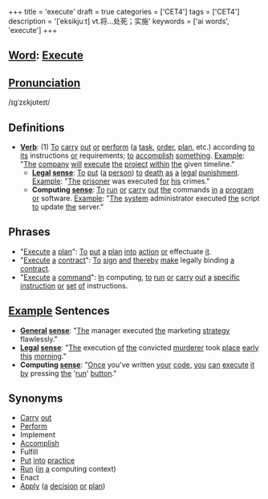 +++
title = 'execute'
draft = true
categories = ['CET4']
tags = ['CET4']
description = '[ˈeksikjuːt] vt.将…处死；实施'
keywords = ['ai words', 'execute']
+++

## [Word](/post/word/): [Execute](/post/execute/)

## [Pronunciation](/post/pronunciation/)
/ɪɡˈzɛkjʊteɪt/

## Definitions
- **[Verb](/post/verb/)**: (1) [To](/post/to/) [carry](/post/carry/) [out](/post/out/) [or](/post/or/) [perform](/post/perform/) ([a](/post/a/) [task](/post/task/), [order](/post/order/), [plan](/post/plan/), etc.) according [to](/post/to/) [its](/post/its/) instructions [or](/post/or/) requirements; [to](/post/to/) [accomplish](/post/accomplish/) [something](/post/something/). [Example](/post/example/): "[The](/post/the/) [company](/post/company/) [will](/post/will/) [execute](/post/execute/) [the](/post/the/) [project](/post/project/) [within](/post/within/) [the](/post/the/) given timeline."
   - **[Legal](/post/legal/) [sense](/post/sense/)**: [To](/post/to/) [put](/post/put/) ([a](/post/a/) [person](/post/person/)) [to](/post/to/) [death](/post/death/) [as](/post/as/) [a](/post/a/) [legal](/post/legal/) [punishment](/post/punishment/). [Example](/post/example/): "[The](/post/the/) [prisoner](/post/prisoner/) was executed [for](/post/for/) [his](/post/his/) crimes."
   - **Computing [sense](/post/sense/)**: [To](/post/to/) [run](/post/run/) [or](/post/or/) [carry](/post/carry/) [out](/post/out/) [the](/post/the/) commands [in](/post/in/) [a](/post/a/) [program](/post/program/) [or](/post/or/) software. [Example](/post/example/): "[The](/post/the/) [system](/post/system/) administrator executed [the](/post/the/) script [to](/post/to/) update [the](/post/the/) server."

## Phrases
- "[Execute](/post/execute/) [a](/post/a/) [plan](/post/plan/)": [To](/post/to/) [put](/post/put/) [a](/post/a/) [plan](/post/plan/) [into](/post/into/) [action](/post/action/) [or](/post/or/) effectuate [it](/post/it/).
- "[Execute](/post/execute/) [a](/post/a/) [contract](/post/contract/)": [To](/post/to/) [sign](/post/sign/) [and](/post/and/) [thereby](/post/thereby/) [make](/post/make/) legally binding [a](/post/a/) [contract](/post/contract/).
- "[Execute](/post/execute/) [a](/post/a/) [command](/post/command/)": [In](/post/in/) computing, [to](/post/to/) [run](/post/run/) [or](/post/or/) [carry](/post/carry/) [out](/post/out/) [a](/post/a/) [specific](/post/specific/) [instruction](/post/instruction/) [or](/post/or/) [set](/post/set/) [of](/post/of/) instructions.

## [Example](/post/example/) Sentences
- **[General](/post/general/) [sense](/post/sense/)**: "[The](/post/the/) manager executed [the](/post/the/) marketing [strategy](/post/strategy/) flawlessly."
- **[Legal](/post/legal/) [sense](/post/sense/)**: "[The](/post/the/) execution [of](/post/of/) [the](/post/the/) convicted [murderer](/post/murderer/) took [place](/post/place/) [early](/post/early/) [this](/post/this/) [morning](/post/morning/)."
- **Computing [sense](/post/sense/)**: "[Once](/post/once/) you've written [your](/post/your/) [code](/post/code/), [you](/post/you/) [can](/post/can/) [execute](/post/execute/) [it](/post/it/) [by](/post/by/) pressing [the](/post/the/) '[run](/post/run/)' [button](/post/button/)."

## Synonyms
- [Carry](/post/carry/) [out](/post/out/)
- [Perform](/post/perform/)
- Implement
- [Accomplish](/post/accomplish/)
- Fulfill
- [Put](/post/put/) [into](/post/into/) [practice](/post/practice/)
- [Run](/post/run/) ([in](/post/in/) [a](/post/a/) computing context)
- Enact
- [Apply](/post/apply/) ([a](/post/a/) [decision](/post/decision/) [or](/post/or/) [plan](/post/plan/))
